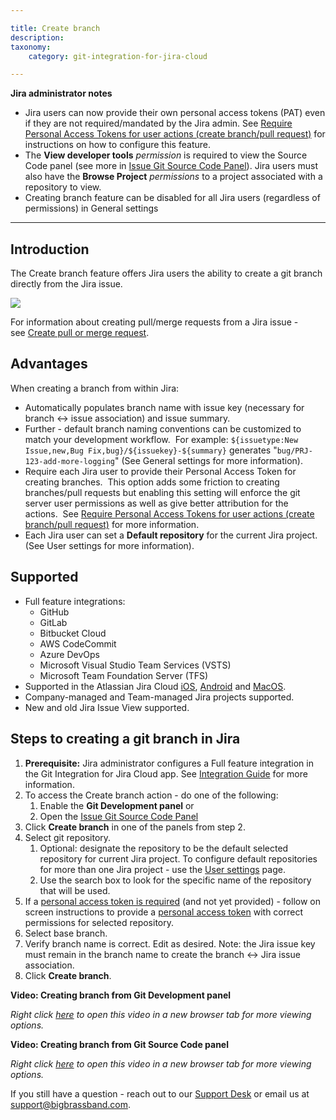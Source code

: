 ```yaml
---

title: Create branch
description:
taxonomy:
    category: git-integration-for-jira-cloud

---
```




**Jira administrator notes**

*   Jira users can now provide their own personal access tokens (PAT) even if they are not required/mandated by the Jira admin. See [Require Personal Access Tokens for user actions (create branch/pull request)](/wiki/spaces/GITCLOUD/pages/131137621) for instructions on how to configure this feature.
*   The **View developer tools** _permission_ is required to view the Source Code panel (see more in [Issue Git Source Code Panel](/wiki/spaces/GITCLOUD/pages/138346503/Issue+Git+Source+Code+Panel)). Jira users must also have the **Browse Project** _permissions_ to a project associated with a repository to view.
*   Creating branch feature can be disabled for all Jira users (regardless of permissions) in General settings



* * *



## **Introduction**

The Create branch feature offers Jira users the ability to create a git branch directly from the Jira issue.

![](https://bigbrassband.atlassian.net/wiki/download/attachments/733282366/gitcloud-create-branch-dlg.png?version=1&modificationDate=1635931446719&cacheVersion=1&api=v2)


For information about creating pull/merge requests from a Jira issue - see [Create pull or merge request](/wiki/spaces/GITCLOUD/pages/733315235/Create+pull+or+merge+request).

## **Advantages**

When creating a branch from within Jira: 

*   Automatically populates branch name with issue key (necessary for branch ↔ issue association) and issue summary.
*   Further - default branch naming conventions can be customized to match your development workflow.  For example: `${issuetype:New Issue,new,Bug Fix,bug}/${issuekey}-${summary}` generates "`bug/PRJ-123-add-more-logging`" (See General settings for more information).
*   Require each Jira user to provide their Personal Access Token for creating branches.  This option adds some friction to creating branches/pull requests but enabling this setting will enforce the git server user permissions as well as give better attribution for the actions.  See [Require Personal Access Tokens for user actions (create branch/pull request)](/wiki/spaces/GITCLOUD/pages/131137621) for more information.
*   Each Jira user can set a **Default repository** for the current Jira project. (See User settings for more information).



## **Supported**

*   Full feature integrations:
    *   GitHub
    *   GitLab
    *   Bitbucket Cloud
    *   AWS CodeCommit
    *   Azure DevOps
    *   Microsoft Visual Studio Team Services (VSTS)
    *   Microsoft Team Foundation Server (TFS)
*   Supported in the Atlassian Jira Cloud [iOS](https://www.atlassian.com/software/jira/mobile-app), [Android](https://www.atlassian.com/software/jira/mobile-app) and [MacOS](https://www.atlassian.com/software/jira/mac).
*   Company-managed and Team-managed Jira projects supported.
*   New and old Jira Issue View supported.



## **Steps to creating a git branch in Jira**

1.  **Prerequisite:** Jira administrator configures a Full feature integration in the Git Integration for Jira Cloud app. See [Integration Guide](/wiki/spaces/GITCLOUD/pages/82378780/Integration+Guide) for more information.
2.  To access the Create branch action - do one of the following:
    1.  Enable the **Git Development panel** or
    2.  Open the [Issue Git Source Code Panel](/wiki/spaces/GITCLOUD/pages/138346503/Issue+Git+Source+Code+Panel)
3.  Click **Create branch** in one of the panels from step 2.
4.  Select git repository.
    1.  Optional: designate the repository to be the default selected repository for current Jira project. To configure default repositories for more than one Jira project - use the [User settings](/wiki/spaces/GITCLOUD/pages/781975665/User+Settings) page.
    2.  Use the search box to look for the specific name of the repository that will be used.
5.  If a [personal access token is required](/wiki/spaces/GITCLOUD/pages/131137621) (and not yet provided) - follow on screen instructions to provide a [personal access token](/wiki/spaces/GITCLOUD/pages/107216897/Creating+Personal+Access+Tokens) with correct permissions for selected repository.
6.  Select base branch.
7.  Verify branch name is correct. Edit as desired. Note: the Jira issue key must remain in the branch name to create the branch ↔ Jira issue association.
8.  Click **Create branch**.



**Video: **Creating branch from** Git Development panel**



_Right click_ [_here_](https://bigbrassband.wistia.com/medias/8cy7v6ykug) _to open this video in a new browser tab for more viewing options._



**Video: Creating branch from Git Source Code panel**



_Right click_ [_here_](https://bigbrassband.wistia.com/medias/2re05azbwl) _to open this video in a new browser tab for more viewing options._





If you still have a question - reach out to our [Support Desk](https://bigbrassband.atlassian.net/servicedesk/customer/portals) or email us at [support@bigbrassband.com](mailto:support@bigbrassband.com).